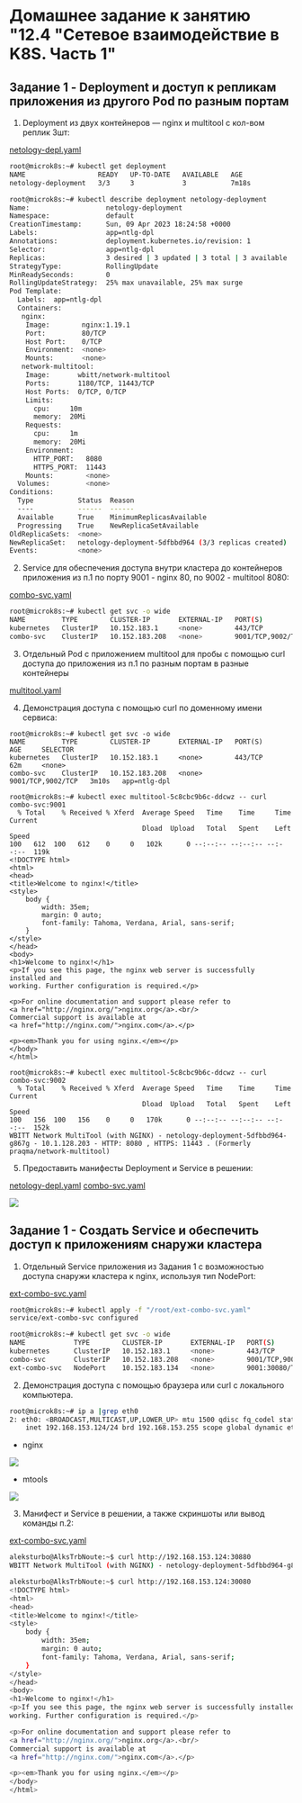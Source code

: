 # Домашнее задание к занятию "12.4  "Сетевое взаимодействие в K8S. Часть 1"

## Задание 1 - Deployment и доступ к репликам приложения из другого Pod по разным портам

1. Deployment из двух контейнеров — nginx и multitool с кол-вом реплик 3шт:

[netology-depl.yaml](/kubernetes/netology-depl.yaml)

```bash
root@microk8s:~# kubectl get deployment
NAME                  READY   UP-TO-DATE   AVAILABLE   AGE
netology-deployment   3/3     3            3           7m18s

root@microk8s:~# kubectl describe deployment netology-deployment
Name:                   netology-deployment
Namespace:              default
CreationTimestamp:      Sun, 09 Apr 2023 18:24:58 +0000
Labels:                 app=ntlg-dpl
Annotations:            deployment.kubernetes.io/revision: 1
Selector:               app=ntlg-dpl
Replicas:               3 desired | 3 updated | 3 total | 3 available | 0 unavailable
StrategyType:           RollingUpdate
MinReadySeconds:        0
RollingUpdateStrategy:  25% max unavailable, 25% max surge
Pod Template:
  Labels:  app=ntlg-dpl
  Containers:
   nginx:
    Image:        nginx:1.19.1
    Port:         80/TCP
    Host Port:    0/TCP
    Environment:  <none>
    Mounts:       <none>
   network-multitool:
    Image:       wbitt/network-multitool
    Ports:       1180/TCP, 11443/TCP
    Host Ports:  0/TCP, 0/TCP
    Limits:
      cpu:     10m
      memory:  20Mi
    Requests:
      cpu:     1m
      memory:  20Mi
    Environment:
      HTTP_PORT:   8080
      HTTPS_PORT:  11443
    Mounts:        <none>
  Volumes:         <none>
Conditions:
  Type           Status  Reason
  ----           ------  ------
  Available      True    MinimumReplicasAvailable
  Progressing    True    NewReplicaSetAvailable
OldReplicaSets:  <none>
NewReplicaSet:   netology-deployment-5dfbbd964 (3/3 replicas created)
Events:          <none>
```

2. Service для обеспечения доступа внутри кластера до контейнеров приложения из п.1 по порту 9001 - nginx 80, по 9002 - multitool 8080:

[combo-svc.yaml](/kubernetes/combo-svc.yaml)

```bash
root@microk8s:~# kubectl get svc -o wide
NAME         TYPE        CLUSTER-IP       EXTERNAL-IP   PORT(S)             AGE   SELECTOR
kubernetes   ClusterIP   10.152.183.1     <none>        443/TCP             69m   <none>
combo-svc    ClusterIP   10.152.183.208   <none>        9001/TCP,9002/TCP   10m   app=ntlg-dpl
```

3. Отдельный Pod с приложением multitool для пробы с помощью curl доступа до приложения из п.1 по разным портам в разные контейнеры

[multitool.yaml](/kubernetes/multitool.yaml)

4. Демонстрация доступа с помощью curl по доменному имени сервиса:

```
root@microk8s:~# kubectl get svc -o wide
NAME         TYPE        CLUSTER-IP       EXTERNAL-IP   PORT(S)             AGE     SELECTOR
kubernetes   ClusterIP   10.152.183.1     <none>        443/TCP             62m     <none>
combo-svc    ClusterIP   10.152.183.208   <none>        9001/TCP,9002/TCP   3m10s   app=ntlg-dpl

root@microk8s:~# kubectl exec multitool-5c8cbc9b6c-ddcwz -- curl combo-svc:9001
  % Total    % Received % Xferd  Average Speed   Time    Time     Time  Current
                                 Dload  Upload   Total   Spent    Left  Speed
100   612  100   612    0     0   102k      0 --:--:-- --:--:-- --:--:--  119k
<!DOCTYPE html>
<html>
<head>
<title>Welcome to nginx!</title>
<style>
    body {
        width: 35em;
        margin: 0 auto;
        font-family: Tahoma, Verdana, Arial, sans-serif;
    }
</style>
</head>
<body>
<h1>Welcome to nginx!</h1>
<p>If you see this page, the nginx web server is successfully installed and
working. Further configuration is required.</p>

<p>For online documentation and support please refer to
<a href="http://nginx.org/">nginx.org</a>.<br/>
Commercial support is available at
<a href="http://nginx.com/">nginx.com</a>.</p>

<p><em>Thank you for using nginx.</em></p>
</body>
</html>

root@microk8s:~# kubectl exec multitool-5c8cbc9b6c-ddcwz -- curl combo-svc:9002
  % Total    % Received % Xferd  Average Speed   Time    Time     Time  Current
                                 Dload  Upload   Total   Spent    Left  Speed
100   156  100   156    0     0   170k      0 --:--:-- --:--:-- --:--:--  152k
WBITT Network MultiTool (with NGINX) - netology-deployment-5dfbbd964-g867g - 10.1.128.203 - HTTP: 8080 , HTTPS: 11443 . (Formerly praqma/network-multitool)
```

5. Предоставить манифесты Deployment и Service в решении:

[netology-depl.yaml](/kubernetes/netology-depl.yaml)
[combo-svc.yaml](/kubernetes/combo-svc.yaml)

<img src="img/HW 12.4 combo-svc.png"/>

## Задание 1 - Создать Service и обеспечить доступ к приложениям снаружи кластера

1. Отдельный Service приложения из Задания 1 с возможностью доступа снаружи кластера к nginx, используя тип NodePort:

[ext-combo-svc.yaml](/kubernetes/ext-combo-svc.yaml)

```bash
root@microk8s:~# kubectl apply -f "/root/ext-combo-svc.yaml"
service/ext-combo-svc configured

root@microk8s:~# kubectl get svc -o wide
NAME            TYPE        CLUSTER-IP       EXTERNAL-IP   PORT(S)                         AGE   SELECTOR
kubernetes      ClusterIP   10.152.183.1     <none>        443/TCP                         89m   <none>
combo-svc       ClusterIP   10.152.183.208   <none>        9001/TCP,9002/TCP               30m   app=ntlg-dpl
ext-combo-svc   NodePort    10.152.183.134   <none>        9001:30080/TCP,9002:30880/TCP   72s   app=ntlg-dpl
```

2. Демонстрация доступа с помощью браузера или curl с локального компьютера.

```bash
root@microk8s:~# ip a |grep eth0
2: eth0: <BROADCAST,MULTICAST,UP,LOWER_UP> mtu 1500 qdisc fq_codel state UP group default qlen 1000
    inet 192.168.153.124/24 brd 192.168.153.255 scope global dynamic eth0
```

- nginx

<img src="img/HW 12.4 ext nginx.png"/>

- mtools

<img src="img/HW 12.4 ext mlttl.png"/>

3. Манифест и Service в решении, а также скриншоты или вывод команды п.2:

[ext-combo-svc.yaml](/kubernetes/ext-combo-svc.yaml)

```bash
aleksturbo@AlksTrbNoute:~$ curl http://192.168.153.124:30880
WBITT Network MultiTool (with NGINX) - netology-deployment-5dfbbd964-g867g - 10.1.128.203 - HTTP: 8080 , HTTPS: 11443 . (Formerly praqma/network-multitool)

aleksturbo@AlksTrbNoute:~$ curl http://192.168.153.124:30080
<!DOCTYPE html>
<html>
<head>
<title>Welcome to nginx!</title>
<style>
    body {
        width: 35em;
        margin: 0 auto;
        font-family: Tahoma, Verdana, Arial, sans-serif;
    }
</style>
</head>
<body>
<h1>Welcome to nginx!</h1>
<p>If you see this page, the nginx web server is successfully installed and
working. Further configuration is required.</p>

<p>For online documentation and support please refer to
<a href="http://nginx.org/">nginx.org</a>.<br/>
Commercial support is available at
<a href="http://nginx.com/">nginx.com</a>.</p>

<p><em>Thank you for using nginx.</em></p>
</body>
</html>
```